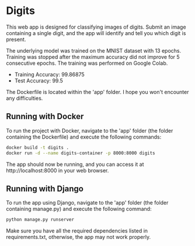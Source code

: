 # Digits

This web app is designed for classifying images of digits. Submit an image containing a single digit, and the app will identify and tell you which digit is present.

The underlying model was trained on the MNIST dataset with 13 epochs. Training was stopped after the maximum accuracy did not improve for 5 consecutive epochs. The training was performed on Google Colab.

- Training Accuracy: 99.86875
- Test Accuracy: 99.5

The Dockerfile is located within the 'app' folder. I hope you won't encounter any difficulties.

## Running with Docker

To run the project with Docker, navigate to the 'app' folder (the folder containing the Dockerfile) and execute the following commands:

```bash
docker build -t digits .
docker run -d --name digits-container -p 8000:8000 digits
```

The app should now be running, and you can access it at http://localhost:8000 in your web browser.

## Running with Django
To run the app using Django, navigate to the 'app' folder (the folder containing manage.py) and execute the following command:

```bash
python manage.py runserver
```

Make sure you have all the required dependencies listed in requirements.txt, otherwise, the app may not work properly.
